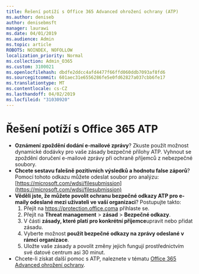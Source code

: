 ```yaml
---
title: Řešení potíží s Office 365 Advanced ohrožení ochrany (ATP)
ms.author: deniseb
author: denisebmsft
manager: laurawi
ms.date: 04/01/2019
ms.audience: Admin
ms.topic: article
ROBOTS: NOINDEX, NOFOLLOW
localization_priority: Normal
ms.collection: Admin_O365
ms.custom: 3100021
ms.openlocfilehash: dbdfe2ddcc4afd4477f66ffd060ddb7093af8fd6
ms.sourcegitcommit: 601aec31e6556286fe5e0fd62827a037cbb6fe17
ms.translationtype: MT
ms.contentlocale: cs-CZ
ms.lasthandoff: 04/02/2019
ms.locfileid: "31030920"
---
```

# <a name="troubleshoot-issues-with-office-365-atp"></a>Řešení potíží s Office 365 ATP

- **Oznámení zpoždění dodání e-mailové zprávy**? Zkuste použít možnost dynamické dodávky pro vaše zásady bezpečné přílohy ATP. Vyhnout se zpoždění doručení e-mailové zprávy při ochraně příjemců z nebezpečné soubory.
- **Chcete sestavu falešně pozitivních výsledků a hodnotu false záporů**? Pomocí tohoto odkazu můžete odeslat soubor pro analýzu:[https://microsoft.com/wdsi/filesubmission](https://microsoft.com/wdsi/filesubmission)
- **Věděli jste, že můžete povolit ochranu bezpečné odkazy ATP pro e-maily odeslané mezi uživateli ve vaší organizaci**? Postupujte takto:
    1. Přejít na https://protection.office.coma přihlaste se.
    2. Přejít na **Threat management** > **zásad** > **Bezpečné odkazy**.
    3. V části **zásady, které platí pro konkrétní příjemce**upravit nebo přidat zásadu.
    4. Vyberte možnost **použít bezpečné odkazy na zprávy odeslané v rámci organizace**.
    5. Uložte vaše zásady a povolit změny jejich fungují prostřednictvím své datové centrum asi 30 minut.
- Chcete-li získat další pomoc s ATP, naleznete v tématu [Office 365 Advanced ohrožení ochrany](https://docs.microsoft.com/office365/securitycompliance/office-365-atp).